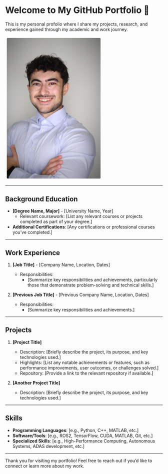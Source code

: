 # Welcome to My GitHub Portfolio 👋
This is my personal profolio where I share my projects, research, and experience gained through my academic and work journey.

<img src="assets/pfard@uci.edu-48365f5c.jpg" alt="Profile Picture" width="300" style="border: 5px solid white; border-radius: 8px;"/>

---

## Background Education
- **[Degree Name, Major]** - [University Name, Year]
  - Relevant coursework: [List any relevant courses or projects completed as part of your degree.]
- **Additional Certifications**: [Any certifications or professional courses you’ve completed.]

---

## Work Experience
1. **[Job Title]** - [Company Name, Location, Dates]
   - Responsibilities:
      - [Summarize key responsibilities and achievements, particularly those that demonstrate problem-solving and technical skills.]
   
2. **[Previous Job Title]** - [Previous Company Name, Location, Dates]
   - Responsibilities:
      - [Summarize key responsibilities and achievements.]

---

## Projects
1. **[Project Title]**
   - Description: [Briefly describe the project, its purpose, and key technologies used.]
   - Highlights: [List any notable achievements or features, such as performance improvements, user outcomes, or challenges solved.]
   - Repository: [Provide a link to the relevant repository if available.]

2. **[Another Project Title]**
   - Description: [Briefly describe the project, its purpose, and key technologies used.]

---

## Skills
- **Programming Languages**: [e.g., Python, C++, MATLAB, etc.]
- **Software/Tools**: [e.g., ROS2, TensorFlow, CUDA, MATLAB, Git, etc.]
- **Specialized Skills**: [e.g., High-Performance Computing, Autonomous Systems, ADAS development, etc.]

---

Thank you for visiting my portfolio! Feel free to reach out if you’d like to connect or learn more about my work.
